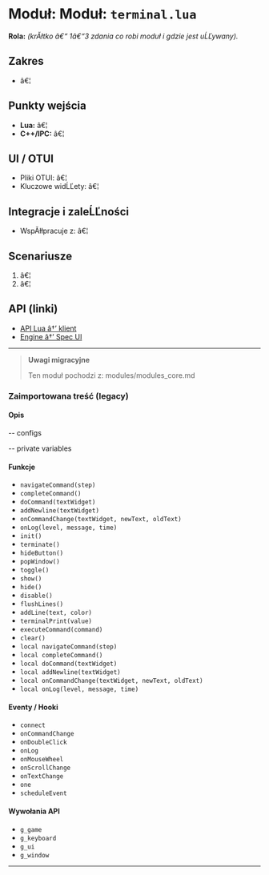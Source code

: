 # Moduł: Moduł: `terminal.lua`
**Rola:** *(krĂłtko â€“ 1â€“3 zdania co robi moduł i gdzie jest uĹĽywany).*

## Zakres
- â€¦

## Punkty wejścia
- **Lua:** â€¦
- **C++/IPC:** â€¦

## UI / OTUI
- Pliki OTUI: â€¦
- Kluczowe widĹĽety: â€¦

## Integracje i zaleĹĽności
- WspĂłłpracuje z: â€¦

## Scenariusze
1. â€¦
2. â€¦

## API (linki)
- [API Lua â†’ klient](../../api/lua/luafunctions_client.md)
- [Engine â†’ Spec UI](../../api/engine/otclient_v_8_specyfikacja_ui.md)

---

> **Uwagi migracyjne**
>
> Ten moduł pochodzi z: modules/modules_core.md

### Zaimportowana treść (legacy)
#### Opis

-- configs

-- private variables


#### Funkcje

- `navigateCommand(step)`
- `completeCommand()`
- `doCommand(textWidget)`
- `addNewline(textWidget)`
- `onCommandChange(textWidget, newText, oldText)`
- `onLog(level, message, time)`
- `init()`
- `terminate()`
- `hideButton()`
- `popWindow()`
- `toggle()`
- `show()`
- `hide()`
- `disable()`
- `flushLines()`
- `addLine(text, color)`
- `terminalPrint(value)`
- `executeCommand(command)`
- `clear()`
- `local navigateCommand(step)`
- `local completeCommand()`
- `local doCommand(textWidget)`
- `local addNewline(textWidget)`
- `local onCommandChange(textWidget, newText, oldText)`
- `local onLog(level, message, time)`


#### Eventy / Hooki

- `connect`
- `onCommandChange`
- `onDoubleClick`
- `onLog`
- `onMouseWheel`
- `onScrollChange`
- `onTextChange`
- `one`
- `scheduleEvent`


#### Wywołania API

- `g_game`
- `g_keyboard`
- `g_ui`
- `g_window`

---
